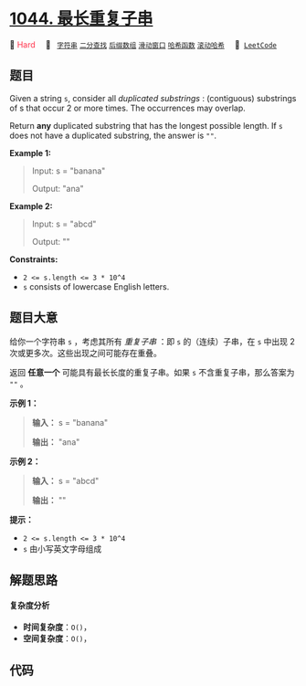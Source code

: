 # [1044. 最长重复子串](https://leetcode.com/problems/longest-duplicate-substring)

🔴 <font color=#ff334b>Hard</font>&emsp; 🔖&ensp; [`字符串`](/leetcode/outline/tag/string.md) [`二分查找`](/leetcode/outline/tag/binary-search.md) [`后缀数组`](/leetcode/outline/tag/suffix-array.md) [`滑动窗口`](/leetcode/outline/tag/sliding-window.md) [`哈希函数`](/leetcode/outline/tag/hash-function.md) [`滚动哈希`](/leetcode/outline/tag/rolling-hash.md)&emsp; 🔗&ensp;[`LeetCode`](https://leetcode.com/problems/longest-duplicate-substring)

## 题目

Given a string `s`, consider all _duplicated substrings_ : (contiguous)
substrings of s that occur 2 or more times. The occurrences may overlap.

Return **any** duplicated substring that has the longest possible length. If
`s` does not have a duplicated substring, the answer is `""`.



**Example 1:**

> Input: s = "banana"
> 
> Output: "ana"

**Example 2:**

> Input: s = "abcd"
> 
> Output: ""

**Constraints:**

  * `2 <= s.length <= 3 * 10^4`
  * `s` consists of lowercase English letters.


## 题目大意

给你一个字符串 `s` ，考虑其所有 _重复子串_ ：即 `s` 的（连续）子串，在 `s` 中出现 2 次或更多次。这些出现之间可能存在重叠。

返回 **任意一个** 可能具有最长长度的重复子串。如果 `s` 不含重复子串，那么答案为 `""` 。



**示例 1：**

> 
> 
> 
> 
> 
> **输入：** s = "banana"
> 
> **输出：** "ana"
> 
> 

**示例 2：**

> 
> 
> 
> 
> 
> **输入：** s = "abcd"
> 
> **输出：** ""
> 
> 



**提示：**

  * `2 <= s.length <= 3 * 10^4`
  * `s` 由小写英文字母组成


## 解题思路

#### 复杂度分析

- **时间复杂度**：`O()`，
- **空间复杂度**：`O()`，

## 代码

```javascript

```